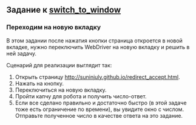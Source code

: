 ## Задание к [switch_to_window](../switch_to_window.py)

### Переходим на новую вкладку

В этом задании после нажатия кнопки страница откроется в новой вкладке, нужно переключить WebDriver на новую вкладку
и решить в ней задачу.

Сценарий для реализации выглядит так:

1) Открыть страницу http://suninjuly.github.io/redirect_accept.html.
2) Нажать на кнопку.
3) Переключиться на новую вкладку.
4) Пройти капчу для робота и получить число-ответ.
5) Если все сделано правильно и достаточно быстро (в этой задаче тоже есть ограничение по времени), вы увидите окно
   с числом. Отправьте полученное число в качестве ответа на это задание.
